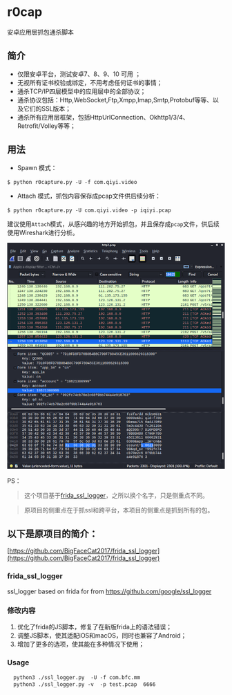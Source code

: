 # r0cap

安卓应用层抓包通杀脚本

## 简介

- 仅限安卓平台，测试安卓7、8、9、10 可用 ；
- 无视所有证书校验或绑定，不用考虑任何证书的事情；
- 通杀TCP/IP四层模型中的应用层中的全部协议；
- 通杀协议包括：Http,WebSocket,Ftp,Xmpp,Imap,Smtp,Protobuf等等、以及它们的SSL版本；
- 通杀所有应用层框架，包括HttpUrlConnection、Okhttp1/3/4、Retrofit/Volley等等；

## 用法

- Spawn 模式：

`$ python r0capture.py -U -f com.qiyi.video`

- Attach 模式，抓包内容保存成pcap文件供后续分析：

`$ python r0capture.py -U com.qiyi.video -p iqiyi.pcap`

建议使用`Attach`模式，从感兴趣的地方开始抓包，并且保存成`pcap`文件，供后续使用Wireshark进行分析。

![](Sample.PNG)



PS：

> 这个项目基于[frida_ssl_logger](https://github.com/BigFaceCat2017/frida_ssl_logger)，之所以换个名字，只是侧重点不同。

> 原项目的侧重点在于抓ssl和跨平台，本项目的侧重点是抓到所有的包。

## 以下是原项目的简介：

[https://github.com/BigFaceCat2017/frida_ssl_logger](https://github.com/BigFaceCat2017/frida_ssl_logger)

### frida_ssl_logger
ssl_logger based on frida
for from https://github.com/google/ssl_logger

### 修改内容
1. 优化了frida的JS脚本，修复了在新版frida上的语法错误；
2. 调整JS脚本，使其适配iOS和macOS，同时也兼容了Android；
3. 增加了更多的选项，使其能在多种情况下使用；

### Usage
  ```shell
    python3 ./ssl_logger.py  -U -f com.bfc.mm
    python3 ./ssl_logger.py -v  -p test.pcap  6666
  ````
